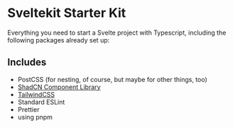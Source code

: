 # Sveltekit Starter Kit

Everything you need to start a Svelte project with Typescript, including the following packages already set up:

## Includes

* PostCSS (for nesting, of course, but maybe for other things, too)
* [ShadCN Component Library](https://www.shadcn-svelte.com/docs)
* [TailwindCSS](https://tailwindui.com/components)
* Standard ESLint
* Prettier
* using pnpm
